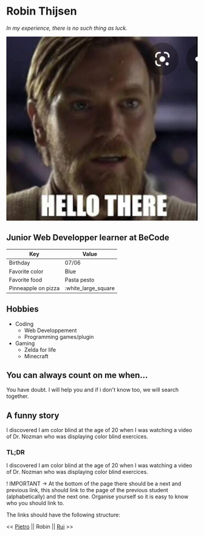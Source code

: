 # Robin Thijsen

*In my experience, there is no such thing as luck.*

![hello there](/hello_there.jpg)

## Junior Web Developper learner at BeCode

Key | Value
--- | -----
Birthday | 07/06
Favorite color | Blue
Favorite food | Pasta pesto
Pinneapple on pizza | :white_large_square

## Hobbies

* Coding
	* Web Developpement
	* Programming games/plugin
* Gaming
	* Zelda for life
	* Minecraft

## You can always count on me when...

You have doubt. I will help you and if i don't know too, we will search together.

## A funny story

I discovered I am color blind at the age of 20 when I was watching a video of Dr. Nozman who was displaying color blind exercices.

### TL;DR

I discovered I am color blind at the age of 20 when I was watching a video of Dr. Nozman who was displaying color blind exercices.

! IMPORTANT -> At the bottom of the page there should be a next and previous link, this should link to the page of the previous student (alphabetically) and the next one.
Organise yourself so it is easy to know who you should link to.

The links should have the following structure:

<< [Pietro]() || Robin || [Rui](https://github.com/ruisinhofilipe) >>